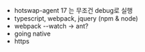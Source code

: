 - hotswap-agent 17 는 무조건 debug로 실행
- typescript, webpack, jquery (npm & node)
- webpack --watch -> ant? 
- going native
- https